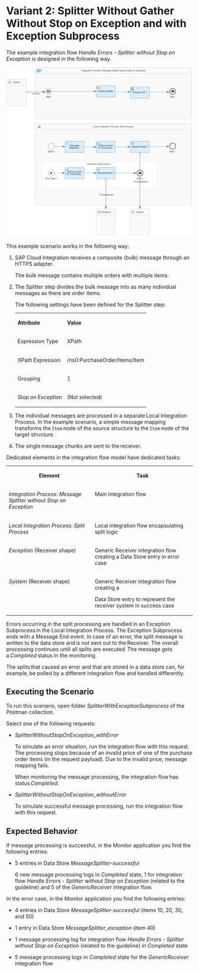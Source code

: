 <!-- loiof9a508a517ab4fb486bfc709f0923fab -->

# Variant 2: Splitter Without Gather Without Stop on Exception and with Exception Subprocess

The example integration flow *Handle Errors - Splitter without Stop on Exception* is designed in the following way.

![](images/Handle_Errors_-_Splitter_without_Stop_on_Exception_0e922ee.png)

This example scenario works in the following way:

1.  SAP Cloud Integration receives a composite \(bulk\) message through an HTTPS adapter.

    The bulk message contains multiple orders with multiple items.

2.  The Splitter step divides the bulk message into as many individual messages as there are order items.

    The following settings have been defined for the Splitter step:


    <table>
    <tr>
    <th valign="top">

    Attribute


    
    </th>
    <th valign="top">

    Value


    
    </th>
    </tr>
    <tr>
    <td valign="top">
    
    Expression Type


    
    </td>
    <td valign="top">
    
    XPath


    
    </td>
    </tr>
    <tr>
    <td valign="top">
    
    XPath Expression


    
    </td>
    <td valign="top">
    
    /ns0:PurchaseOrder/Items/Item


    
    </td>
    </tr>
    <tr>
    <td valign="top">
    
    Grouping


    
    </td>
    <td valign="top">
    
    1


    
    </td>
    </tr>
    <tr>
    <td valign="top">
    
    Stop on Exception


    
    </td>
    <td valign="top">
    
    \(Not selected\)


    
    </td>
    </tr>
    </table>
    
3.  The individual messages are processed in a separate Local Integration Process. In the example scenario, a simple message mapping transforms the `Item` node of the source structure to the `Item` node of the target structure.

4.  The single message chunks are sent to the receiver.


Dedicated elements in the integration flow model have dedicated tasks:


<table>
<tr>
<th valign="top">

Element



</th>
<th valign="top">

Task



</th>
</tr>
<tr>
<td valign="top">

*Integration Process: Message Splitter without Stop on Exception*



</td>
<td valign="top">

Main integration flow



</td>
</tr>
<tr>
<td valign="top">

*Local Integration Process: Split Process*



</td>
<td valign="top">

Local integration flow encapsulating split logic



</td>
</tr>
<tr>
<td valign="top">

*Exception* \(Receiver shape\)



</td>
<td valign="top">

Generic Receiver integration flow creating a Data Store entry in error case



</td>
</tr>
<tr>
<td valign="top">

*System* \(Receiver shape\)



</td>
<td valign="top">

Generic Receiver integration flow creating a

Data Store entry to represent the receiver system in success case



</td>
</tr>
</table>

Errors occurring in the split processing are handled in an Exception Subprocess in the Local Integration Process. The Exception Subprocess ends with a Message End event. In case of an error, the split message is written to the data store and is not sent out to the Receiver. The overall processing continues until all splits are executed. The message gets a *Completed* status in the monitoring.  

The splits that caused an error and that are stored in a data store can, for example, be polled by a different integration flow and handled differently.



<a name="loiof9a508a517ab4fb486bfc709f0923fab__section_h34_g3b_hlb"/>

## Executing the Scenario

To run this scenario, open folder *SplitterWithExceptionSubprocess* of the Postman collection.

Select one of the following requests:

-   *SplitterWithoutStopOnException\_withError*

    To simulate an error situation, run the integration flow with this request. The processing stops because of an invalid price of one of the purchase order items \(in the request payload\). Due to the invalid price, message mapping fails.

    When monitoring the message processing, the integration flow has status *Completed*.

-   *SplitterWithoutStopOnException\_withoutError*

    To simulate successful message processing, run the integration flow with this request.




<a name="loiof9a508a517ab4fb486bfc709f0923fab__section_nv3_d3f_plb"/>

## Expected Behavior

If message processing is successful, in the Monitor application you find the following entries:

-   5 entries in Data Store *MessageSplitter-successful*

    6 new message processing logs in *Completed* state, 1 for integration flow *Handle Errors - Splitter without Stop on Exception* \(related to the guideline\) and 5 of the *GenericReceiver* integration flow.


In the error case, in the Monitor application you find the following entries:

-   4 entries in Data Store *MessageSplitter-successful* \(items 10, 20, 30, and 50\)

-   1 entry in Data Store *MessageSplitter\_exception* \(item 40\)

-   1 message processing log for integration flow *Handle Errors - Splitter without Stop on Exception* \(related to the guideline\) in *Completed* state

-   5 message processing logs in *Completed* state for the *GenericReceiver* integration flow


